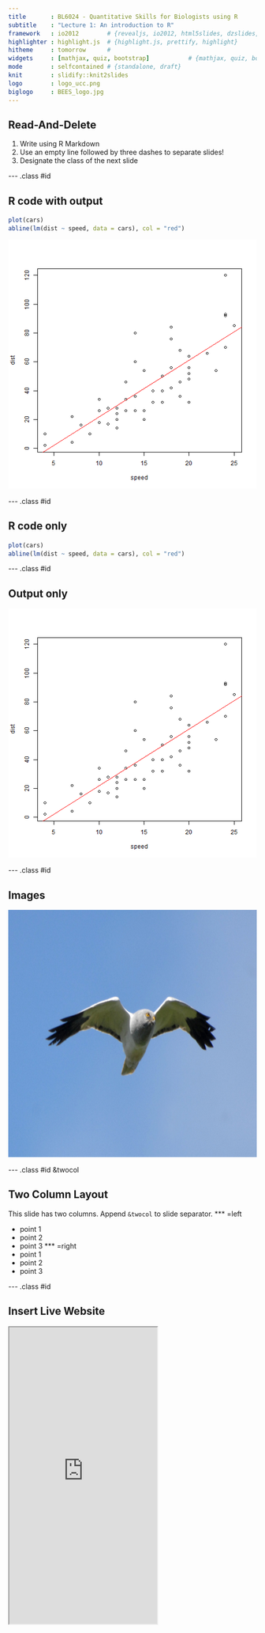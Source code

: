 ```yaml
---
title       : BL6024 - Quantitative Skills for Biologists using R
subtitle    : "Lecture 1: An introduction to R"
framework   : io2012        # {revealjs, io2012, html5slides, dzslides, ...}
highlighter : highlight.js  # {highlight.js, prettify, highlight}
hitheme     : tomorrow      # 
widgets     : [mathjax, quiz, bootstrap]           # {mathjax, quiz, bootstrap}
mode        : selfcontained # {standalone, draft}
knit        : slidify::knit2slides
logo        : logo_ucc.png
biglogo     : BEES_logo.jpg
---
```


## Read-And-Delete

1. Write using R Markdown
2. Use an empty line followed by three dashes to separate slides!
3. Designate the class of the next slide

--- .class #id 

## R code with output


```r
plot(cars)
abline(lm(dist ~ speed, data = cars), col = "red")
```

![plot of chunk unnamed-chunk-1](assets/fig/unnamed-chunk-1-1.png)


--- .class #id 

## R code only


```r
plot(cars)
abline(lm(dist ~ speed, data = cars), col = "red")
```


--- .class #id

## Output only

![plot of chunk unnamed-chunk-3](assets/fig/unnamed-chunk-3-1.png)


--- .class #id

## Images

<div style='text-align: center;'>
    <img src="assets/img/hen_harrier.jpg" style="height:500px"></img>
</div>


--- .class #id &twocol

## Two Column Layout   

This slide has two columns. Append `&twocol` to slide separator.
*** =left
- point 1
- point 2
- point 3
*** =right
- point 1
- point 2
- point 3

--- .class #id

## Insert Live Website

<iframe src = 'http://arcaravaggi.github.io' height='600px'></iframe>
